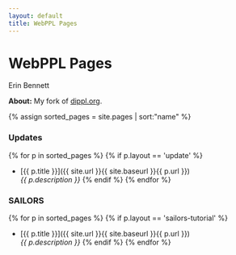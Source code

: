 ```yaml
---
layout: default
title: WebPPL Pages
---
```


<div class="main">
  <h1>WebPPL Pages</h1>
  <span class="authors">Erin Bennett</span>
</div>

**About:** 
My fork of [dippl.org](dippl.org).

{% assign sorted_pages = site.pages | sort:"name" %}

### Updates

{% for p in sorted_pages %}
    {% if p.layout == 'update' %}
- [{{ p.title }}]({{ site.url }}{{ site.baseurl }}{{ p.url }})<br>
    <em>{{ p.description }}</em>
    {% endif %}
{% endfor %}

### SAILORS

{% for p in sorted_pages %}
    {% if p.layout == 'sailors-tutorial' %}
- [{{ p.title }}]({{ site.url }}{{ site.baseurl }}{{ p.url }})<br>
    <em>{{ p.description }}</em>
    {% endif %}
{% endfor %}